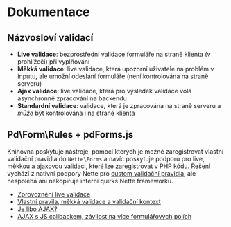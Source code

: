 # Dokumentace

## Názvosloví validací
- **Live validace**: bezprostřední validace formuláře na straně klienta (v prohlížeči) při vyplňování 
- **Měkká validace**: live validace, která upozorní uživatele na problém v inputu, ale umožní odeslání formuláře (není kontrolována na straně serveru)
- **Ajax validace**: live validace, která pro výsledek validace volá asynchronně zpracování na backendu
- **Standardní validace**: validace, která je zpracována na straně serveru a *může* být kontrolována i na straně klienta

## Pd\Form\Rules + pdForms.js
Knihovna poskytuje nástroje, pomocí kterých je možné zaregistrovat vlastní validační pravidla do `Nette\Forms` a navíc poskytuje podporu pro live, měkkou a ajaxovou validaci, které lze zaregistrovat v PHP kódu. Řešení vychází z nativní podpory Nette pro [custom validační pravidla](https://pla.nette.org/cs/vlastni-validacni-pravidla), ale nespoléhá ani nekopíruje interní quirks Nette frameworku.

- [Zprovoznění live validace](live_validation.md)
- [Vlastní pravila, měkká validace a validační kontext](custom_rules.md)
- [Je libo AJAX?](ajax.md)
- [AJAX s JS callbackem, závilost na více formulářových polích](ajax_dependent_inputs.md)
